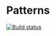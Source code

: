 # Patterns
[![Build status](https://ci.appveyor.com/api/projects/status/8ic7xje0cq4v32xc?svg=true)](https://ci.appveyor.com/project/AlikAskat/patterns)
